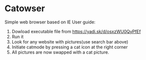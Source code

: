 # Catowser
Simple web browser based on IE
User guide:
1. Dowload executable file from https://yadi.sk/d/osxzWU0QyPfEf
2. Run it
3. Look for any website with pictures(use search bar above)
4. Initiate catmode by pressing a cat icon at the right corner
5. All pictures are now swapped with a cat picture.
